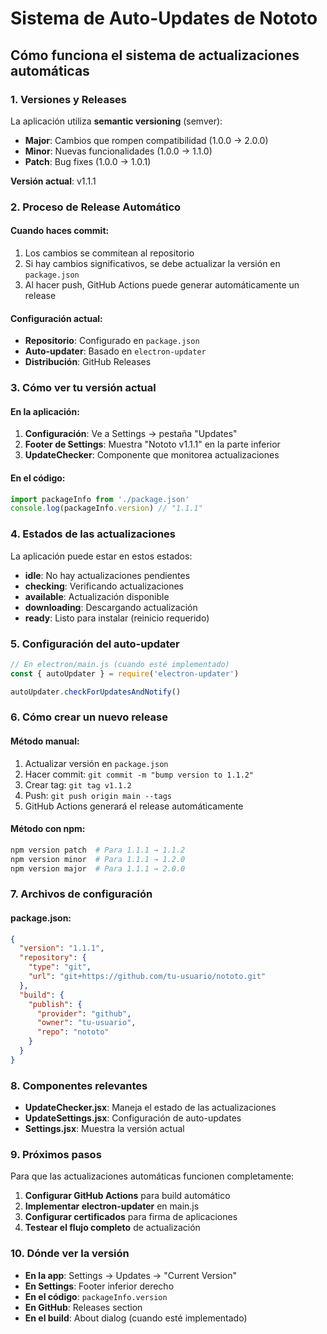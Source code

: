 # Sistema de Auto-Updates de Nototo

## Cómo funciona el sistema de actualizaciones automáticas

### 1. Versiones y Releases

La aplicación utiliza **semantic versioning** (semver):

- **Major**: Cambios que rompen compatibilidad (1.0.0 → 2.0.0)
- **Minor**: Nuevas funcionalidades (1.0.0 → 1.1.0)
- **Patch**: Bug fixes (1.0.0 → 1.0.1)

**Versión actual**: v1.1.1

### 2. Proceso de Release Automático

#### Cuando haces commit:

1. Los cambios se commitean al repositorio
2. Si hay cambios significativos, se debe actualizar la versión en `package.json`
3. Al hacer push, GitHub Actions puede generar automáticamente un release

#### Configuración actual:

- **Repositorio**: Configurado en `package.json`
- **Auto-updater**: Basado en `electron-updater`
- **Distribución**: GitHub Releases

### 3. Cómo ver tu versión actual

#### En la aplicación:

1. **Configuración**: Ve a Settings → pestaña "Updates"
2. **Footer de Settings**: Muestra "Nototo v1.1.1" en la parte inferior
3. **UpdateChecker**: Componente que monitorea actualizaciones

#### En el código:

```javascript
import packageInfo from './package.json'
console.log(packageInfo.version) // "1.1.1"
```

### 4. Estados de las actualizaciones

La aplicación puede estar en estos estados:

- **idle**: No hay actualizaciones pendientes
- **checking**: Verificando actualizaciones
- **available**: Actualización disponible
- **downloading**: Descargando actualización
- **ready**: Listo para instalar (reinicio requerido)

### 5. Configuración del auto-updater

```javascript
// En electron/main.js (cuando esté implementado)
const { autoUpdater } = require('electron-updater')

autoUpdater.checkForUpdatesAndNotify()
```

### 6. Cómo crear un nuevo release

#### Método manual:

1. Actualizar versión en `package.json`
2. Hacer commit: `git commit -m "bump version to 1.1.2"`
3. Crear tag: `git tag v1.1.2`
4. Push: `git push origin main --tags`
5. GitHub Actions generará el release automáticamente

#### Método con npm:

```bash
npm version patch  # Para 1.1.1 → 1.1.2
npm version minor  # Para 1.1.1 → 1.2.0
npm version major  # Para 1.1.1 → 2.0.0
```

### 7. Archivos de configuración

#### package.json:

```json
{
  "version": "1.1.1",
  "repository": {
    "type": "git",
    "url": "git+https://github.com/tu-usuario/nototo.git"
  },
  "build": {
    "publish": {
      "provider": "github",
      "owner": "tu-usuario",
      "repo": "nototo"
    }
  }
}
```

### 8. Componentes relevantes

- **UpdateChecker.jsx**: Maneja el estado de las actualizaciones
- **UpdateSettings.jsx**: Configuración de auto-updates
- **Settings.jsx**: Muestra la versión actual

### 9. Próximos pasos

Para que las actualizaciones automáticas funcionen completamente:

1. **Configurar GitHub Actions** para build automático
2. **Implementar electron-updater** en main.js
3. **Configurar certificados** para firma de aplicaciones
4. **Testear el flujo completo** de actualización

### 10. Dónde ver la versión

- **En la app**: Settings → Updates → "Current Version"
- **En Settings**: Footer inferior derecho
- **En el código**: `packageInfo.version`
- **En GitHub**: Releases section
- **En el build**: About dialog (cuando esté implementado)
